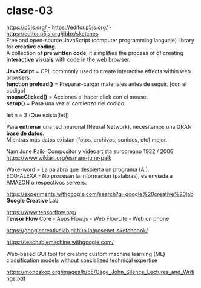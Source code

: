 # clase-03

<https://p5js.org/>  -  <https://editor.p5js.org/> - <https://editor.p5js.org/jibbx/sketches>  
Free and open-source JavaScript (computer programming languaje) library for **creative coding**.  
A collection of **pre written code**, it simplifies the process of of creating **interactive visuals** with code in the web browser.  
  
**JavaScript** = CPL commonly used to create interactive effects within web browsers.  
**function preload()** = Preparar-cargar materiales antes de seguir. [con el codigo]  
        **mouseClicked()** = Acciones al hacer click con el mouse.  
          **setup()** = Pasa una vez al comienzo del codigo.  

**let** n = 3 (Que exista[let])  

Para **entrenar** una red neuronal (Neural Network), necesitamos una GRAN **base de datos**.  
Mientras más datos existan (fotos, archivos, sonidos, etc) mejor.
  
Nam June Paik- Compositor y videoartista surcoreano 1932 / 2006  
<https://www.wikiart.org/es/nam-june-paik>
  
Wake-word = La palabra que despierta un programa (AI).  
ECO-ALEXA - No procesan la informacion (palabras), es enviada a AMAZON o respectivos servers.  

<https://experiments.withgoogle.com/search?q=google%20creative%20lab>  
**Google Creative Lab**  
  
<https://www.tensorflow.org/>  
**Tensor Flow** Core - Apps
                Flow.js - Web
                FlowLite - Web on phone

<https://googlecreativelab.github.io/posenet-sketchbook/>
  
<https://teachablemachine.withgoogle.com/>  

Web-based GUI tool for creating custom machine learning (ML) classification models without specialized technical expertise
  
<https://monoskop.org/images/b/b5/Cage_John_Silence_Lectures_and_Writings.pdf>  
